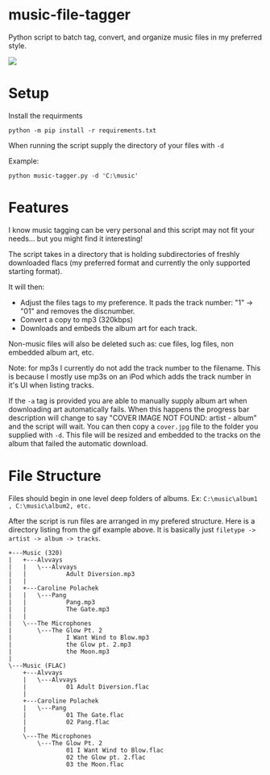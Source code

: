 # music-file-tagger
Python script to batch tag, convert, and organize music files in my preferred style.

![](https://i.imgur.com/IwVMWsp.gif)

# Setup

Install the requirments
```
python -m pip install -r requirements.txt
```

When running the script supply the directory of your files with `-d`

Example:
```
python music-tagger.py -d 'C:\music'
```

# Features

I know music tagging can be very personal and this script may not fit your needs... but you might find it interesting!

The script takes in a directory that is holding subdirectories of freshly downloaded flacs (my preferred format and currently the only supported starting format). 

It will then:
- Adjust the files tags to my preference. It pads the track number: "1" -> "01" and removes the discnumber.
- Convert a copy to mp3 (320kbps)
- Downloads and embeds the album art for each track.

Non-music files will also be deleted such as: cue files, log files, non embedded album art, etc. 

Note: for mp3s I currently do not add the track number to the filename. This is because I mostly use mp3s on an iPod which adds the track number in it's UI when listing tracks.

If the `-a` tag is provided you are able to manually supply album art when downloading art automatically fails. When this happens the progress bar description will change to say "COVER IMAGE NOT FOUND: artist - album" and the script will wait. You can then copy a `cover.jpg` file to the folder you supplied with `-d`. This file will be resized and embedded to the tracks on the album that failed the automatic download.
# File Structure

Files should begin in one level deep folders of albums. Ex: `C:\music\album1 , C:\music\album2, etc.`

After the script is run files are arranged in my prefered structure. Here is a directory listing from the gif example above. It is basically just `filetype -> artist -> album -> tracks`.

```
+---Music (320)
|   +---Alvvays
|   |   \---Alvvays
|   |           Adult Diversion.mp3
|   |
|   +---Caroline Polachek
|   |   \---Pang
|   |           Pang.mp3
|   |           The Gate.mp3
|   |
|   \---The Microphones
|       \---The Glow Pt. 2
|               I Want Wind to Blow.mp3
|               the Glow pt. 2.mp3
|               the Moon.mp3
|
\---Music (FLAC)
    +---Alvvays
    |   \---Alvvays
    |           01 Adult Diversion.flac
    |
    +---Caroline Polachek
    |   \---Pang
    |           01 The Gate.flac
    |           02 Pang.flac
    |
    \---The Microphones
        \---The Glow Pt. 2
                01 I Want Wind to Blow.flac
                02 the Glow pt. 2.flac
                03 the Moon.flac
```
